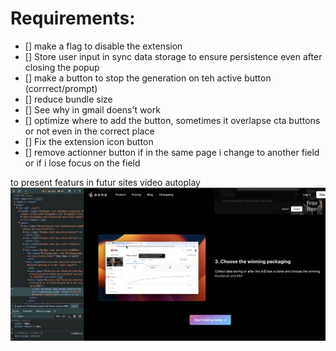 # Requirements:
- [] make a flag to disable the extension
- [] Store user input in sync data storage to ensure persistence even after closing the popup
- [] make a button to stop the generation on teh active button (corrrect/prompt)
- [] reduce bundle size
- [] See why in gmail doens't work
- [] optimize where to add the button, sometimes it overlapse cta buttons or not even in the correct place
- [] Fix the extension icon button
- [] remove actionner button if in the same page i change to another field or if i lose focus on the field

to present featurs in futur sites video autoplay
![alt text](image.png)